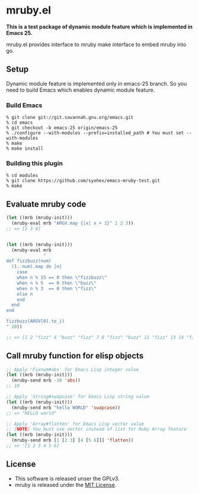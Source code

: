 # mruby.el

**This is a test package of dynamic module feature which is implemented in Emacs 25.**

mruby.el provides interface to mruby make interface to embed mruby into go.


## Setup

Dynamic module feature is implemented only in emacs-25 branch. So you need to build Emacs which enables dynamic module feature.

### Build Emacs

```
% git clone git://git.savannah.gnu.org/emacs.git
% cd emacs
% git checkout -b emacs-25 origin/emacs-25
% ./configure --with-modules --prefix=installed_path # You must set --with-modules
% make
% make install
```

### Building this plugin

```
% cd modules
% git clone https://github.com/syohex/emacs-mruby-test.git
% make
```


## Evaluate mruby code

```lisp
(let ((mrb (mruby-init)))
  (mruby-eval mrb "ARGV.map {|x| x + 1}" 1 2 3))
;; => [2 3 4]


(let ((mrb (mruby-init)))
  (mruby-eval mrb
              "
def fizzbuzz(num)
  (1..num).map do |n|
    case
    when n % 15 == 0 then \"fizzbuzz\"
    when n % 5  == 0 then \"buzz\"
    when n % 3  == 0 then \"fizz\"
    else n
    end
  end
end

fizzbuzz(ARGV[0].to_i)
" 20))

;; => [1 2 "fizz" 4 "buzz" "fizz" 7 8 "fizz" "buzz" 11 "fizz" 13 14 "fizzbuzz" 16 17 "fizz" 19 "buzz"]
```


## Call mruby function for elisp objects

``` lisp
;; Apply 'Fixnum#abs' for Emacs Lisp integer value
(let ((mrb (mruby-init)))
  (mruby-send mrb -10 'abs))
;; 10

;; Apply 'String#swapcase' for Emacs Lisp string value
(let ((mrb (mruby-init)))
  (mruby-send mrb "hello WORLD" 'swapcase))
;; => "HELLO world"

;; Apply 'Array#flatten' for Emacs Lisp vector value
;; [NOTE] You must use vector instead of list for Ruby Array feature
(let ((mrb (mruby-init)))
  (mruby-send mrb [1 [2 3] [4 [5 6]]] 'flatten))
;; => '[1 2 3 4 5 6]
```


## License

- This software is released unser the GPLv3.
- mruby is released under the [MIT License](https://github.com/mruby/mruby/blob/master/MITL).
